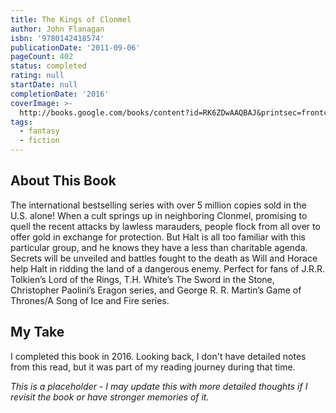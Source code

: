 ```yaml
---
title: The Kings of Clonmel
author: John Flanagan
isbn: '9780142418574'
publicationDate: '2011-09-06'
pageCount: 402
status: completed
rating: null
startDate: null
completionDate: '2016'
coverImage: >-
  http://books.google.com/books/content?id=RK6ZDwAAQBAJ&printsec=frontcover&img=1&zoom=1&source=gbs_api
tags:
  - fantasy
  - fiction
---
```


## About This Book

The international bestselling series with over 5 million copies sold in the U.S. alone! When a cult springs up in neighboring Clonmel, promising to quell the recent attacks by lawless marauders, people flock from all over to offer gold in exchange for protection. But Halt is all too familiar with this particular group, and he knows they have a less than charitable agenda. Secrets will be unveiled and battles fought to the death as Will and Horace help Halt in ridding the land of a dangerous enemy. Perfect for fans of J.R.R. Tolkien’s Lord of the Rings, T.H. White’s The Sword in the Stone, Christopher Paolini’s Eragon series, and George R. R. Martin’s Game of Thrones/A Song of Ice and Fire series.

## My Take

I completed this book in 2016. Looking back, I don't have detailed notes from this read, but it was part of my reading journey during that time.

*This is a placeholder - I may update this with more detailed thoughts if I revisit the book or have stronger memories of it.*

